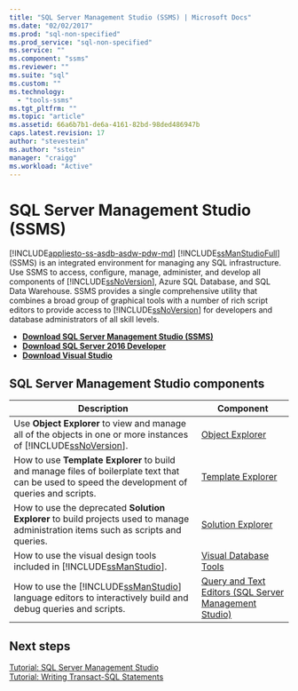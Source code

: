 ```yaml
---
title: "SQL Server Management Studio (SSMS) | Microsoft Docs"
ms.date: "02/02/2017"
ms.prod: "sql-non-specified"
ms.prod_service: "sql-non-specified"
ms.service: ""
ms.component: "ssms"
ms.reviewer: ""
ms.suite: "sql"
ms.custom: ""
ms.technology: 
  - "tools-ssms"
ms.tgt_pltfrm: ""
ms.topic: "article"
ms.assetid: 66a6b7b1-de6a-4161-82bd-98ded486947b
caps.latest.revision: 17
author: "stevestein"
ms.author: "sstein"
manager: "craigg"
ms.workload: "Active"
---
```

# SQL Server Management Studio (SSMS)
[!INCLUDE[appliesto-ss-asdb-asdw-pdw-md](../includes/appliesto-ss-asdb-asdw-pdw-md.md)]
[!INCLUDE[ssManStudioFull](../includes/ssmanstudiofull_md.md)] (SSMS) is an integrated environment for managing any SQL infrastructure. Use SSMS to access, configure, manage, administer, and develop all components of [!INCLUDE[ssNoVersion](../includes/ssnoversion_md.md)], Azure SQL Database, and SQL Data Warehouse. SSMS provides a single comprehensive utility that combines a broad group of graphical tools with a number of rich script editors to provide access to [!INCLUDE[ssNoVersion](../includes/ssnoversion_md.md)] for developers and database administrators of all skill levels.



 
 - [**Download SQL Server Management Studio (SSMS)**](download-sql-server-management-studio-ssms.md) 
 - [**Download SQL Server 2016 Developer**](https://my.visualstudio.com/Downloads?q=SQL%20Server%20Developer)
 - [**Download Visual Studio**](https://www.visualstudio.com/post-download-vs/?sku=community&clcid=0x409&downloadrename=true)

  
## SQL Server Management Studio components  
  
|Description|Component|  
|---------------|---------|  
|Use **Object Explorer** to view and manage all of the objects in one or more instances of [!INCLUDE[ssNoVersion](../includes/ssnoversion_md.md)].|[Object Explorer](../ssms/object/object-explorer.md)|  
|How to use **Template Explorer** to build and manage files of boilerplate text that can be used to speed the development of queries and scripts.|[Template Explorer](../ssms/template/template-explorer.md)|  
|How to use the deprecated **Solution Explorer** to build projects used to manage administration items such as scripts and queries.|[Solution Explorer](../ssms/solution/solution-explorer.md)|  
|How to use the visual design tools included in [!INCLUDE[ssManStudio](../includes/ssmanstudio_md.md)].|[Visual Database Tools](../ssms/visual-db-tools/visual-database-tools.md)|  
|How to use the [!INCLUDE[ssManStudio](../includes/ssmanstudio_md.md)] language editors to interactively build and debug queries and scripts.|[Query and Text Editors (SQL Server Management Studio)](../relational-databases/scripting/query-and-text-editors-sql-server-management-studio.md)|  


## Next steps  
[Tutorial: SQL Server Management Studio](http://msdn.microsoft.com/en-us/d2bade70-07cf-4d94-b5d2-88aecb538ed1)  
[Tutorial: Writing Transact-SQL Statements](http://msdn.microsoft.com/en-us/2addc9be-67d0-423d-a457-192fe9d7d058)  

